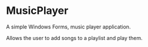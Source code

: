 # MusicPlayer
A simple Windows Forms, music player application.

Allows the user to add songs to a playlist and play them.

